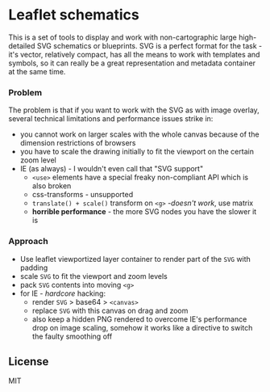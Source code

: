 # Leaflet schematics

This is a set of tools to display and work with non-cartographic large
high-detailed SVG schematics or blueprints. SVG is a perfect format for the 
task - it's vector, relatively compact, has all the means to work with templates 
and symbols, so it can really be a great representation and metadata container
at the same time.

### Problem

The problem is that if you want to work with the SVG as with image overlay, 
several technical limitations and performance issues strike in:

* you cannot work on larger scales with the whole canvas because of the
  dimension restrictions of browsers
* you have to scale the drawing initially to fit the viewport on the certain
  zoom level
* IE (as always) - I wouldn't even call that "SVG support"
  * `<use>` elements have a special freaky non-compliant API which is also broken
  * css-transforms - unsupported
  * `translate() + scale()` transform on `<g>` -_doesn't work_, use matrix
  * **horrible performance** - the more SVG nodes you have the slower it is

### Approach

* Use leaflet viewportized layer container to render part of the `SVG` with padding
* scale `SVG` to fit the viewport and zoom levels
* pack `SVG` contents into moving `<g>`
* for IE - *hardcore* hacking:
  * render `SVG` > base64 > `<canvas>`
  * replace `SVG` with this canvas on drag and zoom
  * also keep a hidden PNG rendered to overcome IE's performance drop on image 
    scaling, somehow it works like a directive to switch the faulty smoothing off


## License

MIT

